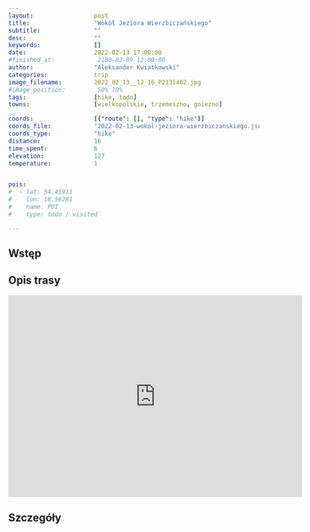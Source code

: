 ```yaml
---
layout:                 post
title:                  "Wokół Jeziora Wierzbiczańskiego"
subtitle:               ""
desc:                   ""
keywords:               []
date:                   2022-02-13 17:00:00
#finished_at:            2100-02-09 12:00:00
author:                 "Aleksander Kwiatkowski"
categories:             trip
image_filename:         2022_02_13__12_16_P2131402.jpg
#image_position:         50% 70%
tags:                   [hike, todo]
towns:                  [wielkopolskie, trzemeszno, gniezno]

coords:                 [{"route": [], "type": "hike"}]
coords_file:            "2022-02-13-wokol-jeziora-wierzbiczanskiego.json"
coords_type:            "hike"
distance:               16
time_spent:             6
elevation:              127
temperature:            1


pois:
#  - lat: 54.45911
#    lon: 18.56281
#    name: POI
#    type: todo / visited

---
```



## Wstęp

## Opis trasy

<iframe height='405' width='590' frameborder='0' allowtransparency='true' scrolling='no' src='https://www.strava.com/activities/6680924923/embed/70ac488fb3d9de1fadc90bfe2b9fafcf4388c9fd'></iframe>

## Szczegóły
